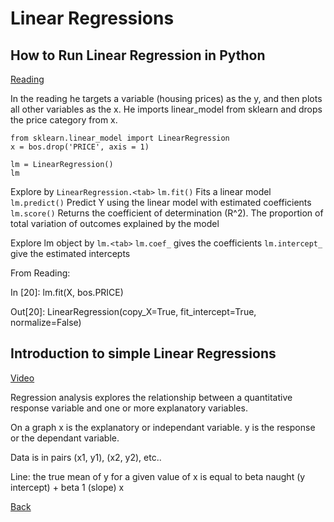 # Linear Regressions

## How to Run Linear Regression in Python

[Reading](https://bigdata-madesimple.com/how-to-run-linear-regression-in-python-scikit-learn/)

In the reading he targets a variable (housing prices) as the y, and then plots all other variables as the x.
He imports linear_model from sklearn and drops the price category from x.

```
from sklearn.linear_model import LinearRegression
x = bos.drop('PRICE', axis = 1)

lm = LinearRegression()
lm
```
Explore by `LinearRegression.<tab>`
`lm.fit()` Fits a linear model
`lm.predict()` Predict Y using the linear model with estimated coefficients
`lm.score()` Returns the coefficient of determination (R^2). The proportion of total variation of outcomes explained by the model

Explore lm object by `lm.<tab>`
`lm.coef_` gives the coefficients
`lm.intercept_` give the estimated intercepts

From Reading:

In [20]: lm.fit(X, bos.PRICE)

Out[20]: LinearRegression(copy_X=True, fit_intercept=True, normalize=False)



## Introduction to simple Linear Regressions

[Video](https://www.youtube.com/watch?v=KsVBBJRb9TE&ab_channel=jbstatistics)

Regression analysis explores the relationship between a quantitative response variable and one or more explanatory variables.

On a graph x is the explanatory or independant variable.
y is the response or the dependant variable.

Data is in pairs (x1, y1), (x2, y2), etc..

Line: the true mean of y for a given value of x is equal to beta naught (y intercept) + beta 1 (slope) x



[Back](README.md)
